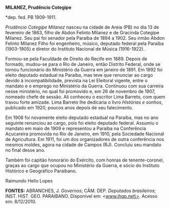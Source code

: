 **MILANEZ, Prudêncio Cotegipe**

\*dep. fed. PB 1909-1911.

*Prudêncio Cotegipe Milanez* nasceu na cidade de Areia (PB) no dia 13 de
fevereiro de 1863, filho de Abdon Felinto Milanez e de Gracinda Cotegipe
Milanez. Seu pai foi senador pela Paraíba de 1894 a 1902. Seu irmão
Abdon Felinto Milanez Filho foi engenheiro, músico, deputado federal
pela Paraíba (1903-1905) e diretor do Instituto Nacional de Música
(1916-1922).

Formou-se pela Faculdade de Direito do Recife em 1889. Depois de
formado, mudou-se para o Rio de Janeiro, então Distrito Federal, onde se
tornou funcionário do Ministério da Guerra em janeiro de 1891. Em 1892
foi eleito deputado estadual na Paraíba, mas teve que renunciar ao cargo
devido à incompatibilidade, prevista na Lei Eleitoral vigente, entre o
mandato e o emprego no Ministério da Guerra. Continuou com sua carreira
nesse ministério, no qual foi promovido e, em 26 de novembro de 1907,
nomeado chefe de sessão. Ali conheceu o escritor Lima Barreto, com quem
travou forte amizade. Lima Barreto lhe dedicaria o livro *Histórias e
sonhos*, publicado em 1920, poucos anos depois de seu falecimento.

Em 1908 foi novamente eleito deputado estadual na Paraíba, mas no ano
seguinte renunciou ao cargo, pois foi eleito deputado federal. Assumiu o
mandato em maio de 1909 e representou a Paraíba na Conferência
Açucareira promovida no Rio de Janeiro, em 1910, pela Sociedade Nacional
de Agricultura. Em 1911, foi um dos organizadores de outra conferência
nos mesmos moldes, agora na cidade de Campos (RJ). Concluiu seu mandato
no final desse ano.

Também foi capitão honorário do Exército, com honras de tenente-coronel,
graças ao cargo que ocupou no Ministério da Guerra, e sócio do Instituto
Histórico e Geográfico Paraibano.

Raimundo Helio Lopes

**FONTES:** ABRANCHES, J. *Governos*; CÂM. DEP. *Deputados brasileiros*;
INST. HIST. GEO. PARAIBANO. Disponível em: \<www.ihgp.net\>. Acesso em:
8/12/2010.
